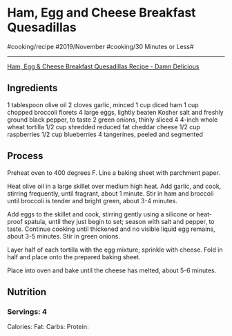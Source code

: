 # Ham, Egg and Cheese Breakfast Quesadillas
#cooking/recipe #2019/November #cooking/30 Minutes or Less#
- - - -
[Ham, Egg & Cheese Breakfast Quesadillas Recipe - Damn Delicious](https://damndelicious.net/2019/01/11/ham-egg-and-cheese-breakfast-quesadillas/)

## Ingredients
1 tablespoon olive oil
2 cloves garlic, minced
1 cup diced ham
1 cup chopped broccoli florets
4 large eggs, lightly beaten
Kosher salt and freshly ground black pepper, to taste
2 green onions, thinly sliced
4 4-inch whole wheat tortilla
1/2 cup shredded reduced fat cheddar cheese
1/2 cup raspberries
1/2 cup blueberries
4 tangerines, peeled and segmented

## Process
Preheat oven to 400 degrees F. Line a baking sheet with parchment paper.

Heat olive oil in a large skillet over medium high heat. Add garlic, and cook, stirring frequently, until fragrant, about 1 minute. Stir in ham and broccoli until broccoli is tender and bright green, about 3-4 minutes.

Add eggs to the skillet and cook, stirring gently using a silicone or heat-proof spatula, until they just begin to set; season with salt and pepper, to taste. Continue cooking until thickened and no visible liquid egg remains, about 3-5 minutes. Stir in green onions.

Layer half of each tortilla with the egg mixture; sprinkle with cheese. Fold in half and place onto the prepared baking sheet.

Place into oven and bake until the cheese has melted, about 5-6 minutes.

## Nutrition
### Servings: 4
Calories: 
Fat: 
Carbs: 
Protein: 